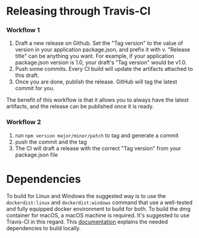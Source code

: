 # Releasing through Travis-CI

### Workflow 1

1. Draft a new release on Github. Set the "Tag version" to the value of version in your application package.json, and prefix it with v. "Release title" can be anything you want.
For example, if your application package.json version is 1.0, your draft's "Tag version" would be v1.0.
2. Push some commits. Every CI build will update the artifacts attached to this draft.
3. Once you are done, publish the release. GitHub will tag the latest commit for you.

The benefit of this workflow is that it allows you to always have the latest artifacts, and the release can be published once it is ready.

### Workflow 2

1. run `npm version major/minor/patch` to tag and generate a commit
2. push the commit and the tag
3. The CI will draft a release with the correct "Tag version" from your package.json file


# Dependencies

To build for Linux and Windows the suggested way is to use the `dockerdist:linux` and `dockerdist:windows` command that use a well-tested and fully equipped docker environment to build for both.
To build the dmg container for macOS, a macOS machine is required. It's suggested to use Travis-CI in this regard.
This [documentation](https://github.com/electron-userland/electron-builder/wiki/Multi-Platform-Build) explains the needed dependencies to build locally.
